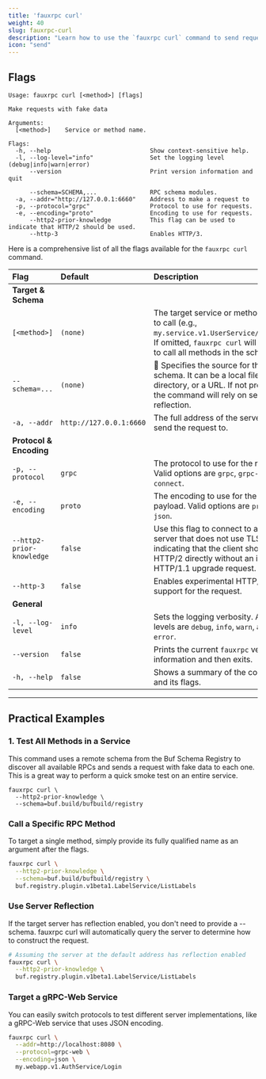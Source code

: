 ```yaml
---
title: 'fauxrpc curl'
weight: 40
slug: fauxrpc-curl
description: "Learn how to use the `fauxrpc curl` command to send requests with dynamically generated fake data to any gRPC, gRPC-Web, or ConnectRPC service."
icon: "send"
---
```


## Flags

```shell
Usage: fauxrpc curl [<method>] [flags]

Make requests with fake data

Arguments:
  [<method>]    Service or method name.

Flags:
  -h, --help                            Show context-sensitive help.
  -l, --log-level="info"                Set the logging level (debug|info|warn|error)
      --version                         Print version information and quit

      --schema=SCHEMA,...               RPC schema modules.
  -a, --addr="http://127.0.0.1:6660"    Address to make a request to
  -p, --protocol="grpc"                 Protocol to use for requests.
  -e, --encoding="proto"                Encoding to use for requests.
      --http2-prior-knowledge           This flag can be used to indicate that HTTP/2 should be used.
      --http-3                          Enables HTTP/3.
```

Here is a comprehensive list of all the flags available for the `fauxrpc curl` command.

| Flag | Default | Description |
| :--- | :--- | :--- |
| **Target & Schema** |
| `[<method>]` | `(none)` | The target service or method name to call (e.g., `my.service.v1.UserService/GetUser`). If omitted, `fauxrpc curl` will attempt to call all methods in the schema. |
| `--schema=...` | `(none)` | 📜 Specifies the source for the RPC schema. It can be a local file path, a directory, or a URL. If not provided, the command will rely on server reflection. |
| `-a, --addr` | `http://127.0.0.1:6660` | The full address of the server to send the request to. |
| **Protocol & Encoding** |
| `-p, --protocol` | `grpc` | The protocol to use for the request. Valid options are `grpc`, `grpc-web`, and `connect`. |
| `-e, --encoding` | `proto` | The encoding to use for the request payload. Valid options are `proto` and `json`. |
| `--http2-prior-knowledge` | `false` | Use this flag to connect to a gRPC server that does not use TLS, indicating that the client should use HTTP/2 directly without an initial HTTP/1.1 upgrade request. |
| `--http-3` | `false` | Enables experimental HTTP/3 support for the request. |
| **General** |
| `-l, --log-level` | `info` | Sets the logging verbosity. Available levels are `debug`, `info`, `warn`, and `error`. |
| `--version` | `false` | Prints the current `fauxrpc` version information and then exits. |
| `-h, --help` | `false` | Shows a summary of the command and its flags. |

---

## Practical Examples

### 1. Test All Methods in a Service
This command uses a remote schema from the Buf Schema Registry to discover all available RPCs and sends a request with fake data to each one. This is a great way to perform a quick smoke test on an entire service.

```shell
fauxrpc curl \
  --http2-prior-knowledge \
  --schema=buf.build/bufbuild/registry
```

### Call a Specific RPC Method

To target a single method, simply provide its fully qualified name as an argument after the flags.

```bash
fauxrpc curl \
  --http2-prior-knowledge \
  --schema=buf.build/bufbuild/registry \
  buf.registry.plugin.v1beta1.LabelService/ListLabels
```

### Use Server Reflection

If the target server has reflection enabled, you don't need to provide a --schema. fauxrpc curl will automatically query the server to determine how to construct the request.

```bash
# Assuming the server at the default address has reflection enabled
fauxrpc curl \
  --http2-prior-knowledge \
  buf.registry.plugin.v1beta1.LabelService/ListLabels
```

### Target a gRPC-Web Service

You can easily switch protocols to test different server implementations, like a gRPC-Web service that uses JSON encoding.

```bash
fauxrpc curl \
  --addr=http://localhost:8080 \
  --protocol=grpc-web \
  --encoding=json \
  my.webapp.v1.AuthService/Login
```
